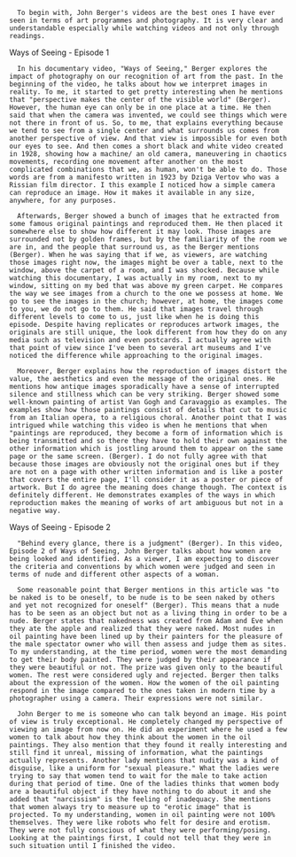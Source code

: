       To begin with, John Berger's videos are the best ones I have ever seen in terms of art programmes and photography. It is very clear and understandable especially while watching videos and not only through readings. 

Ways of Seeing - Episode 1

      In his documentary video, "Ways of Seeing," Berger explores the impact of photography on our recognition of art from the past. In the beginning of the video, he talks about how we interpret images in reality. To me, it started to get pretty interesting when he mentions that "perspective makes the center of the visible world" (Berger). However, the human eye can only be in one place at a time. He then said that when the camera was invented, we could see things which were not there in front of us. So, to me, that explains everything because we tend to see from a single center and what surrounds us comes from another perspective of view. And that view is impossible for even both our eyes to see. And then comes a short black and white video created in 1928, showing how a machine/ an old camera, maneuvering in chaotics movements, recording one movement after another on the most complicated combinations that we, as human, won't be able to do. Those words are from a manifesto written in 1923 by Dziga Vertov who was a Rissian film director. I this example I noticed how a simple camera can reproduce an image. How it makes it available in any size, anywhere, for any purposes. 

      Afterwards, Berger showed a bunch of images that he extracted from some famous original paintings and reproduced them. He then placed it somewhere else to show how different it may look. Those images are surrounded not by golden frames, but by the familiarity of the room we are in, and the people that surround us, as the Berger mentions (Berger). When he was saying that if we, as viewers, are watching those images right now, the images might be over a table, next to the window, above the carpet of a room, and I was shocked. Because while watching this documentary, I was actually in my room, next to my window, sitting on my bed that was above my green carpet. He compares the way we see images from a church to the one we possess at home. We go to see the images in the church; however, at home, the images come to you, we do not go to them. He said that images travel through different levels to come to us, just like when he is doing this episode. Despite having replicates or reproduces artwork images, the originals are still unique, the look different from how they do on any media such as television and even postcards. I actually agree with that point of view since I've been to several art museums and I've noticed the difference while approaching to the original images.

      Moreover, Berger explains how the reproduction of images distort the value, the aesthetics and even the message of the original ones. He mentions how antique images sporadically have a sense of interrupted silence and stillness which can be very striking. Berger showed some well-known painting of artist Van Gogh and Caravaggio as examples. The examples show how those paintings consist of details that cut to music from an Italian opera, to a religious choral. Another point that I was intrigued while watching this video is when he mentions that when "paintings are reproduced, they become a form of information which is being transmitted and so there they have to hold their own against the other information which is jostling around them to appear on the same page or the same screen. (Berger). I do not fully agree with that because those images are obviously not the original ones but if they are not on a page with other written information and is like a poster that covers the entire page, I'll consider it as a poster or piece of artwork. But I do agree the meaning does change though. The context is definitely different. He demonstrates examples of the ways in which reproduction makes the meaning of works of art ambiguous but not in a negative way. 

Ways of Seeing - Episode 2

      "Behind every glance, there is a judgment" (Berger). In this video, Episode 2 of Ways of Seeing, John Berger talks about how women are being looked and identified. As a viewer, I am expecting to discover the criteria and conventions by which women were judged and seen in terms of nude and different other aspects of a woman. 

      Some reasonable point that Berger mentions in this article was "to be naked is to be oneself, to be nude is to be seen naked by others and yet not recognized for oneself" (Berger). This means that a nude has to be seen as an object but not as a living thing in order to be a nude. Berger states that nakedness was created from Adam and Eve when they ate the apple and realized that they were naked. Most nudes in oil painting have been lined up by their painters for the pleasure of the male spectator owner who will then assess and judge them as sites. To my understanding, at the time period, women were the most demanding to get their body painted. They were judged by their appearance if they were beautiful or not. The prize was given only to the beautiful women. The rest were considered ugly and rejected. Berger then talks about the expression of the women. How the women of the oil painting respond in the image compared to the ones taken in modern time by a photographer using a camera. Their expressions were not similar. 

      John Berger to me is someone who can talk beyond an image. His point of view is truly exceptional. He completely changed my perspective of viewing an image from now on. He did an experiment where he used a few women to talk about how they think about the women in the oil paintings. They also mention that they found it really interesting and still find it unreal, missing of information, what the paintings actually represents. Another lady mentions that nudity was a kind of disguise, like a uniform for "sexual pleasure." What the ladies were trying to say that women tend to wait for the male to take action during that period of time. One of the ladies thinks that women body are a beautiful object if they have nothing to do about it and she added that "narcissism" is the feeling of inadequacy. She mentions that women always try to measure up to "erotic image" that is projected. To my understanding, women in oil painting were not 100% themselves. They were like robots who felt for desire and erotism. They were not fully conscious of what they were performing/posing. Looking at the paintings first, I could not tell that they were in such situation until I finished the video. 
